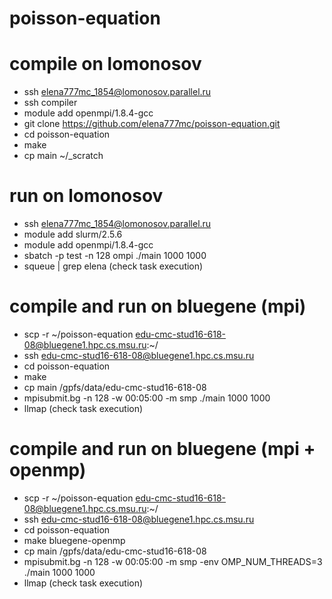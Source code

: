 # poisson-equation

# compile on lomonosov
 - ssh elena777mc_1854@lomonosov.parallel.ru
 - ssh compiler
 - module add openmpi/1.8.4-gcc 
 - git clone https://github.com/elena777mc/poisson-equation.git
 - cd poisson-equation
 - make
 - cp main ~/_scratch

# run on lomonosov
 - ssh elena777mc_1854@lomonosov.parallel.ru
 - module add slurm/2.5.6 
 - module add openmpi/1.8.4-gcc 
 - sbatch -p test -n 128 ompi ./main 1000 1000
 - squeue | grep elena (check task execution)

# compile and run on bluegene (mpi)
 - scp -r ~/poisson-equation edu-cmc-stud16-618-08@bluegene1.hpc.cs.msu.ru:~/
 - ssh edu-cmc-stud16-618-08@bluegene1.hpc.cs.msu.ru
 - cd poisson-equation
 - make 
 - cp main /gpfs/data/edu-cmc-stud16-618-08
 - mpisubmit.bg -n 128 -w 00:05:00 -m smp ./main 1000 1000
 - llmap (check task execution)

# compile and run on bluegene (mpi + openmp)
 - scp -r ~/poisson-equation edu-cmc-stud16-618-08@bluegene1.hpc.cs.msu.ru:~/
 - ssh edu-cmc-stud16-618-08@bluegene1.hpc.cs.msu.ru
 - cd poisson-equation
 - make bluegene-openmp
 - cp main /gpfs/data/edu-cmc-stud16-618-08
 - mpisubmit.bg -n 128 -w 00:05:00 -m smp -env OMP_NUM_THREADS=3 ./main 1000 1000
 - llmap (check task execution)
